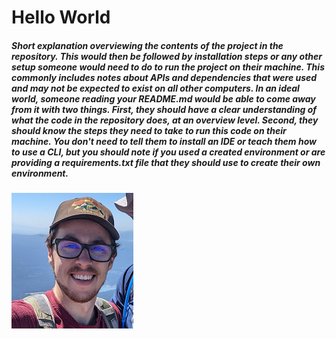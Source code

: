 # Hello World

##### Short explanation overviewing the contents of the project in the repository. This would then be followed by installation steps or any other setup someone would need to do to run the project on their machine. This commonly includes notes about APIs and dependencies that were used and may not be expected to exist on all other computers. In an ideal world, someone reading your README.md would be able to come away from it with two things. First, they should have a clear understanding of what the code in the repository does, at an overview level. Second, they should know the steps they need to take to run this code on their machine. You don't need to tell them to install an IDE or teach them how to use a CLI, but you should note if you used a created environment or are providing a requirements.txt file that they should use to create their own environment.

![Header](demoPic.png)
